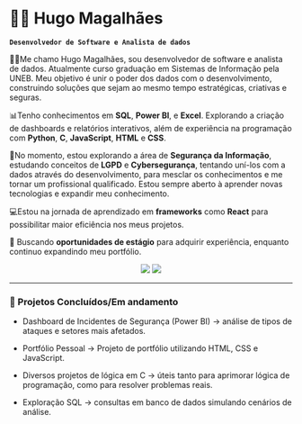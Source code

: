 # 👨‍💻 Hugo Magalhães

**`Desenvolvedor de Software e Analista de dados`**

🙋‍♂️Me chamo Hugo Magalhães, sou desenvolvedor de software e analista de dados. Atualmente curso graduação em Sistemas de Informação pela UNEB. Meu objetivo é unir o poder dos dados com o desenvolvimento, construindo soluções que sejam ao mesmo tempo estratégicas, criativas e seguras.

📊Tenho conhecimentos em **SQL**, **Power BI**, e **Excel**. Explorando a criação de dashboards e relatórios interativos, além de experiência na programação com **Python**, **C**, **JavaScript**, **HTML** e **CSS**.

🔎No momento, estou explorando a área de **Segurança da Informação**, estudando conceitos de  **LGPD** e **Cybersegurança**, tentando uní-los com a dados através do desenvolvimento, para mesclar os conhecimentos e me tornar um profissional qualificado. Estou sempre aberto à aprender novas tecnologias e expandir meu conhecimento.

💻Estou na jornada de aprendizado em **frameworks** como **React** para possibilitar maior eficiência nos meus projetos.

🚀 Buscando **oportunidades de estágio** para adquirir experiência, enquanto continuo expandindo meu portfólio. 

  <div align="center"> 
  <a href="https://www.linkedin.com/in/hugosmagalhaes" target="_blank"><img src="https://img.shields.io/badge/-LinkedIn-%230077B5?style=for-the-badge&logo=linkedin&logoColor=white" target="_blank"></a> 
  <a href = "mailto:hugomagalhaesbds@gmail.com"><img src="https://img.shields.io/badge/-Gmail-%23333?style=for-the-badge&logo=gmail&logoColor=white" target="_blank"></a>
  </div>

___


### 📂 Projetos Concluídos/Em andamento

* Dashboard de Incidentes de Segurança (Power BI) → análise de tipos de ataques e setores mais afetados.

* Portfólio Pessoal → Projeto de portfólio utilizando HTML, CSS e JavaScript.

* Diversos projetos de lógica em C → úteis tanto para aprimorar lógica de programação, como para resolver problemas reais.

* Exploração SQL → consultas em banco de dados simulando cenários de análise.



